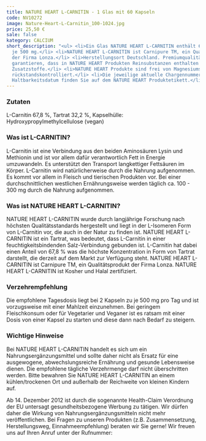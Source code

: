 ```yaml
---
title: NATURE HEART L-CARNITIN - 1 Glas mit 60 Kapseln
code: NV10272
image: Nature-Heart-L-Carnitin_100-1024.jpg
price: 25,50 €
sale: false
kategory: CALCIUM
short_description: "<ul> <li>Ein Glas NATURE HEART L-CARNITIN enthält 60 Kapseln zu
  je 500 mg.</li> <li>NATURE HEART L-CARNITIN ist Carnipure TM, ein Qualitätsprodukt
  der Firma Lonza.</li> <li>Herstellungsort Deutschland. Premiumqualität!</li> <li>Wir
  garantieren, dass in NATURE HEART Produkten Reinsubstanzen enthalten sind ohne künstliche
  Zusatzstoffe.</li> <li>NATURE HEART Produkte sind frei von Magnesiumstearat und
  rückstandskontrolliert.</li> <li>Die jeweilige aktuelle Chargennummer sowie das
  Haltbarkeitsdatum finden Sie auf dem NATURE HEART Produktetikett.</li> </ul>"
---
```


<h3>Zutaten</h3>
<p>
  L-Carnitin 67,8 %, Tartrat 32,2 %, Kapselhülle: Hydroxypropylmethylcellulose (vegan)
</p>

<h3>Was ist L-CARNITIN?</h3>
<p>
  L-Carnitin ist eine Verbindung aus den beiden Aminosäuren Lysin und Methionin und ist vor allem dafür verantwortlich Fett in Energie umzuwandeln. Es unterstützt den Transport langkettiger Fettsäuren im Körper.
  L-Carnitin wird natürlicherweise durch die Nahrung aufgenommen. Es kommt vor allem in Fleisch und tierischen Produkten vor. Bei einer durchschnittlichen westlichen Ernährungsweise werden täglich ca. 100 - 300 mg durch die Nahrung aufgenommen.
</p>

<h3>Was ist NATURE HEART L-CARNITIN?</h3>
<p>
  NATURE HEART L-CARNITIN wurde durch langjährige Forschung nach höchsten Qualitätsstandards hergestellt und liegt in der L-Isomeren Form von L-Carnitin vor, die auch in der Natur zu finden ist. NATURE HEART L-CARNITIN ist ein Tartrat, was bedeutet, dass L-Carnitin in einer feuchtigkeitsbindenden Salz-Verbindung gebunden ist. L-Carnitin hat dabei einen Anteil von 67,8 % was die höchste Konzentration in Form von Tartrat darstellt, die derzeit auf dem Markt zur Verfügung steht. NATURE HEART L-CARNITIN ist Carnipure TM, ein Qualitätsprodukt der Firma Lonza. NATURE HEART L-CARNITIN ist Kosher und Halal zertifiziert.
</p>

<h3>Verzehrempfehlung</h3>
<p>
  Die empfohlene Tagesdosis liegt bei 2 Kapseln zu je 500 mg pro Tag und ist vorzugsweise mit einer Mahlzeit einzunehmen.
  Bei geringem Fleischkonsum oder für Vegetarier und Veganer ist es ratsam mit einer Dosis von einer Kapsel zu starten und diese dann nach Bedarf zu steigern.
</p>

<h3>Wichtige Hinweise</h3>
<p>
  Bei NATURE HEART L-CARNITIN  handelt es sich um ein Nahrungsergänzungsmittel und sollte daher nicht als Ersatz für eine ausgewogene, abwechslungsreiche Ernährung und gesunde Lebensweise dienen. Die empfohlene tägliche Verzehrmenge darf nicht überschritten werden. Bitte bewahren Sie NATURE HEART L-CARNITIN an einem kühlen/trockenen Ort und außerhalb der Reichweite von kleinen Kindern auf.
</p>
<p>
  Ab 14. Dezember 2012 ist durch die sogenannte Health-Claim Verordnung der EU untersagt gesundheitsbezogene Werbung zu tätigen. Wir dürfen daher die Wirkung von Nahrungsergänzungsmitteln nicht mehr veröffentlichen. Bei Fragen zu unseren Produkten (z.B. Zusammensetzung, Herstellungsweg, Einnahmeempfehlung) beraten wir Sie gerne! Wir freuen uns auf Ihren Anruf unter der Rufnummer:
</p>
